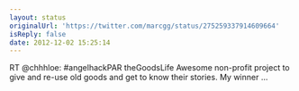 ```yaml
---
layout: status
originalUrl: 'https://twitter.com/marcgg/status/275259337914609664'
isReply: false
date: 2012-12-02 15:25:14
---
```


RT @chhhloe: #angelhackPAR theGoodsLife Awesome non-profit project to give and re-use old goods and get to know their stories. My winner ...
